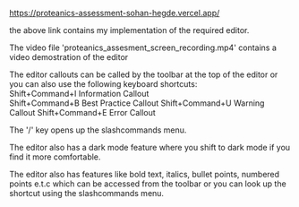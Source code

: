 https://proteanics-assessment-sohan-hegde.vercel.app/

the above link contains my implementation of the required editor.

The video file 'proteanics_assesment_screen_recording.mp4' contains a video demostration of the editor

The editor callouts can be called by the toolbar at the top of the editor or you can also use the following keyboard shortcuts:
<br>
Shift+Command+I Information Callout
<br>
Shift+Command+B Best Practice Callout
Shift+Command+U Warning Callout
Shift+Command+E Error Callout

The '/' key opens up the slashcommands menu.

The editor also has a dark mode feature where you shift to dark mode if you find it more comfortable.

The editor also has features like bold text, italics, bullet points, numbered points e.t.c which can be accessed from the toolbar or you can look up the shortcut using the slashcommands menu.
